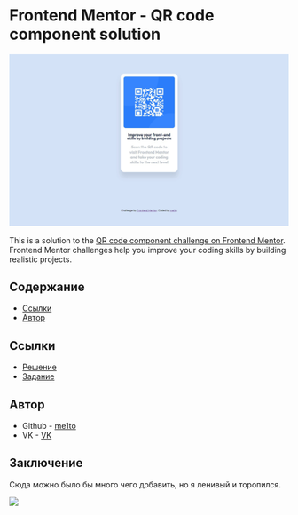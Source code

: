 # Frontend Mentor - QR code component solution
![](./screenshot.png)

This is a solution to the [QR code component challenge on Frontend Mentor](https://www.frontendmentor.io/challenges/qr-code-component-iux_sIO_H). Frontend Mentor challenges help you improve your coding skills by building realistic projects.

## Содержание

- [Ссылки](#links)
- [Автор](#author)


## Ссылки

- [Решение](https://github.com/Me1to/challenge/tree/main/qr-code-component-main1)
- [Задание](https://www.frontendmentor.io/challenges/qr-code-component-iux_sIO_H)

## Автор
- Github - [me1to](https://github.com/Me1to)
- VK - [VK](https://vk.com/me1to)

## Заключение
Сюда можно было бы много чего добавить, но я ленивый и торопился.

![](https://i.imgflip.com/7gfjei.jpg?a467976)
